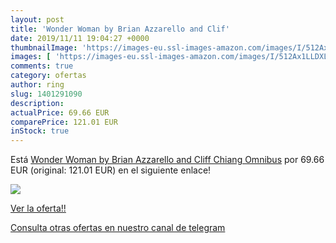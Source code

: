 ```yaml
---
layout: post
title: 'Wonder Woman by Brian Azzarello and Clif'
date: 2019/11/11 19:04:27 +0000
thumbnailImage: 'https://images-eu.ssl-images-amazon.com/images/I/512Ax1LLDXL._SL200_.jpg'
images: [ 'https://images-eu.ssl-images-amazon.com/images/I/512Ax1LLDXL._SL200_.jpg' ]
comments: true
category: ofertas
author: ring
slug: 1401291090
description:
actualPrice: 69.66 EUR
comparePrice: 121.01 EUR
inStock: true
---
```


Está [Wonder Woman by Brian Azzarello and Cliff Chiang Omnibus](https://www.amazon.com/dp/1401291090/?tag=redken08-20) por 69.66 EUR (original: 121.01 EUR) en el siguiente enlace!

[![](https://images-eu.ssl-images-amazon.com/images/I/512Ax1LLDXL._SL200_.jpg)](https://www.amazon.com/dp/1401291090/?tag=redken08-20)

[Ver la oferta!!](https://www.amazon.com/dp/1401291090/?tag=redken08-20)

[Consulta otras ofertas en nuestro canal de telegram](https://t.me/s/ofertas25)
